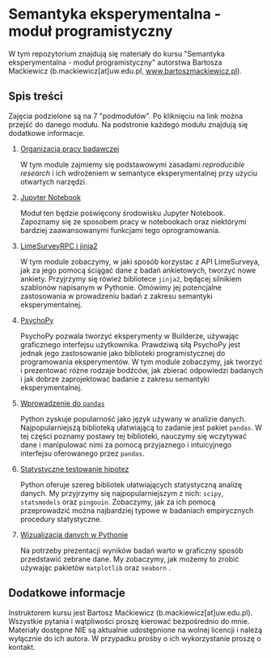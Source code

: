 # Semantyka eksperymentalna - moduł programistyczny

W tym repozytorium znajdują się materiały do kursu "Semantyka eksperymentalna - moduł programistyczny" autorstwa Bartosza Maćkiewicz (b.mackiewicz[at]uw.edu.pl, www.bartoszmackiewicz.pl).

## Spis treści
Zajęcia podzielone są na 7 "podmodułów". Po kliknięciu na link można przejść do danego modułu. Na podstronie każdego modułu znajdują się dodatkowe informacje.

01. [Organizacja pracy badawczej](01_Organizacja_pracy_badawczej/)

    W tym module zajmiemy się podstawowymi zasadami *reproducible research* i ich wdrożeniem w semantyce eksperymentalnej przy użyciu otwartych narzędzi. 

02. [Jupyter Notebook](02_Jupyter_Notebook/)

    Moduł ten będzie poświęcony środowisku Jupyter Notebook. Zapoznamy się ze sposobem pracy w notebookach oraz niektórymi bardziej zaawansowanymi funkcjami tego oprogramowania.

03. [LimeSurveyRPC i jinja2](03_LimeSurveyRPC_i_jinja2/)
    
    W tym module zobaczymy, w jaki sposób korzystac z API LimeSurveya, jak za jego pomocą ściągać dane z badań ankietowych, tworzyć nowe ankiety. Przyjrzymy się rówież bibliotece `jinja2`, będącej silnikiem szablonów napisanym w Pythonie. Omówimy jej potencjalne zastosowania w prowadzeniu badań z zakresu semantyki eksperymentalnej. 

04. [PsychoPy](04_PsychoPy)
    
    PsychoPy pozwala tworzyć eksperymenty w Builderze, używając graficznego interfejsu użytkownika. Prawdziwą siłą PsychoPy jest jednak jego zastosowanie jako biblioteki programistycznej do programowania eksperymentów. W tym module zobaczymy, jak tworzyć i prezentować różne rodzaje bodźców, jak zbierać odpowiedzi badanych i jak dobrze zaprojektować badanie z zakresu semantyki eksperymentalnej.

05. [Wprowadzenie do `pandas`](05_Wprowadzenie_do_pandas/)
    
    Python zyskuje popularność jako język używany w analizie danych. Najpopularniejszą biblioteką ułatwiającą to zadanie jest pakiet `pandas`. W tej części poznamy postawy tej biblioteki, nauczymy się wczytywać dane i manipulować nimi za pomocą przyjaznego i intuicyjnego interfejsu oferowanego przez `pandas`.

06. [Statystyczne testowanie hipotez](06_Statystyczne_testowanie_hipotez/)

    Python oferuje szereg bibliotek ułatwiających statystyczną analizę danych. My przyjrzymy się najpopularniejszym z nich: `scipy`, `statsmodels` oraz `pingouin`. Zobaczymy, jak za ich pomocą przeprowadzić można najbardziej typowe w badaniach empirycznych procedury statystyczne.

07. [Wizualizacja danych w Pythonie](07_Wizualizacja_danych_w_Pythonie/)

    Na potrzeby prezentacji wyników badań warto w graficzny sposób przedstawić zebrane dane. My zobaczymy, jak możemy to zrobić używając pakietów `matplotlib` oraz `seaborn` .

## Dodatkowe informacje

Instruktorem kursu jest Bartosz Maćkiewicz (b.mackiewicz[at]uw.edu.pl). Wszystkie pytania i wątpliwości proszę kierować bezpośrednio do mnie. Materiały dostępne NIE są aktualnie udostępnione na wolnej licencji i należą wyłącznie do ich autora. W przypadku prośby o ich wykorzystanie proszę o kontakt.

